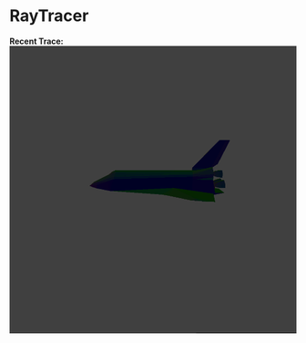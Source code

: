 # RayTracer

**Recent Trace:** 
![alt text][trace]

[trace]: https://github.com/AstridVanneste/RayTracer/blob/master/traces/2018_11_01_11_27_08.png "Shuttle Trace"

